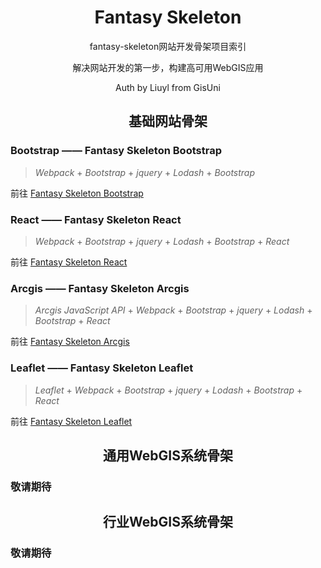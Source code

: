 <div align="center">
  <h1 align="center">Fantasy Skeleton</h1>
  <p align="center">fantasy-skeleton网站开发骨架项目索引</p>
  <p align="center">解决网站开发的第一步，构建高可用WebGIS应用</p>
  <p align="center">Auth by Liuyl from GisUni</p>
</div>

<h2 align="center">基础网站骨架</h2>

### Bootstrap —— Fantasy Skeleton Bootstrap

> *Webpack* + *Bootstrap* + *jquery* + *Lodash* + *Bootstrap*

前往 [Fantasy Skeleton Bootstrap](https://github.com/Liuyl89/fantasy-skeleton-bootstrap)

### React —— Fantasy Skeleton React

> *Webpack* + *Bootstrap* + *jquery* + *Lodash* + *Bootstrap* + *React*

前往 [Fantasy Skeleton React](https://github.com/Liuyl89/fantasy-skeleton-react)

### Arcgis —— Fantasy Skeleton Arcgis

> *Arcgis JavaScript API* + *Webpack* + *Bootstrap* + *jquery* + *Lodash* + *Bootstrap* + *React*

前往 [Fantasy Skeleton Arcgis](https://github.com/Liuyl89/fantasy-skeleton-arcgis)

### Leaflet —— Fantasy Skeleton Leaflet

> *Leaflet* + *Webpack* + *Bootstrap* + *jquery* + *Lodash* + *Bootstrap* + *React*

前往 [Fantasy Skeleton Leaflet](https://github.com/Liuyl89/fantasy-skeleton-leaflet)

<h2 align="center">通用WebGIS系统骨架</h2>

### 敬请期待

<h2 align="center">行业WebGIS系统骨架</h2>

### 敬请期待